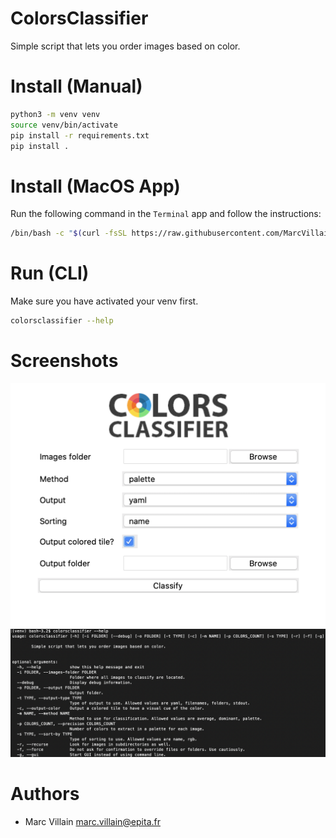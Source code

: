 ColorsClassifier
===

Simple script that lets you order images based on color.

# Install (Manual)

```bash
python3 -m venv venv
source venv/bin/activate
pip install -r requirements.txt
pip install .
```

# Install (MacOS App)

Run the following command in the `Terminal` app and follow the instructions:

```bash
/bin/bash -c "$(curl -fsSL https://raw.githubusercontent.com/MarcVillain/ColorsClassifier/master/scripts/install_osx.sh)"
```

# Run (CLI)

Make sure you have activated your venv first.

```bash
colorsclassifier --help
```

# Screenshots

![GUI](https://github.com/MarcVillain/ColorsClassifier/raw/master/screenshots/gui.png)
![CLI](https://github.com/MarcVillain/ColorsClassifier/raw/master/screenshots/cli.png)

# Authors

* Marc Villain <marc.villain@epita.fr>
